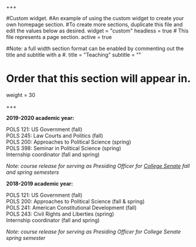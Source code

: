 +++

#Custom widget.
#An example of using the custom widget to create your own homepage section.
#To create more sections, duplicate this file and edit the values below as desired.
widget = "custom" 
headless = true  # This file represents a page section.
active = true 

#Note: a full width section format can be enabled by commenting out the title and subtitle with a #.
title = "Teaching" 
subtitle = ""

# Order that this section will appear in.
weight = 30

+++

**2019-2020 academic year:**  

POLS 121: US Government (fall)  
POLS 245: Law Courts and Politics (fall)  
POLS 200: Approaches to Political Science (spring)  
POLS 398: Seminar in Political Science (spring)  
Internship coordinator (fall and spring)  

_Note: course release for serving as Presiding Officer for [College Senate](https://suny.oneonta.edu/college-senate) fall and spring semesters_

**2018-2019 academic year:**  

POLS 121: US Government (fall)  
POLS 200: Approaches to Political Science (fall & spring)  
POLS 241: American Constitutional Development (fall)  
POLS 243: Civil Rights and Liberties (spring)  
Internship coordinator (fall and spring)  

_Note: course release for serving as Presiding Officer for College Senate spring semester_
